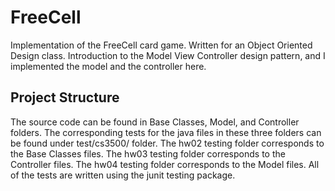 # FreeCell
Implementation of the FreeCell card game. Written for an Object Oriented Design class. 
Introduction to the Model View Controller design pattern, and I implemented the model and the controller here. 

## Project Structure
The source code can be found in Base Classes, Model, and Controller folders.
The corresponding tests for the java files in these three folders can be found under test/cs3500/ folder.
The hw02 testing folder corresponds to the Base Classes files.
The hw03 testing folder corresponds to the Controller files.
The hw04 testing folder corresponds to the Model files.
All of the tests are written using the junit testing package.
